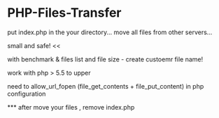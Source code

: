 # PHP-Files-Transfer
put index.php  in the your directory...
move all files from other servers...

small and safe! <<

with benchmark & files list and file size - create custoemr file name!

work with php > 5.5 to upper

need to allow_url_fopen (file_get_contents + file_put_content) in php configuration

*** after move your files , remove index.php 
